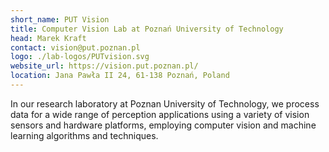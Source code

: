 ```yaml
---
short_name: PUT Vision
title: Computer Vision Lab at Poznań University of Technology
head: Marek Kraft
contact: vision@put.poznan.pl
logo: ./lab-logos/PUTvision.svg
website_url: https://vision.put.poznan.pl/
location: Jana Pawła II 24, 61-138 Poznań, Poland
---
```


In our research laboratory at Poznan University of Technology, we process data for a wide range of perception applications using a variety of vision sensors and hardware platforms, employing computer vision and machine learning algorithms and techniques.